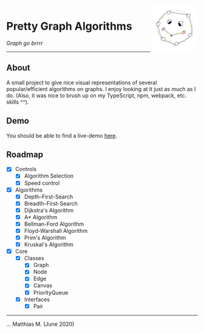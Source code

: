 <img align="right" src="media/graphs.png" width="125" height="125" />

# Pretty Graph Algorithms
_Graph go brrrr_

---

## About

A small project to give nice visual representations of several popular/efficient algorithms on graphs. I enjoy looking at it just as much as I do. (Also, it was nice to brush up on my TypeScript, npm, webpack, etc. skills ^^).

## Demo

You should be able to find a live-demo [here](https://mattmoony.github.io/pretty-graph-algorithms).

## Roadmap

* [x] Controls
  * [x] Algorithm Selection
  * [x] Speed control
* [x] Algorithms
  * [x] Depth-First-Search
  * [x] Breadth-First-Search
  * [x] Dijkstra's Algorithm
  * [x] A* Algorithm
  * [x] Bellman-Ford Algorithm
  * [x] Floyd-Warshall Algorithm
  * [x] Prim's Algorithm
  * [x] Kruskal's Algorithm
* [x] Core
  * [x] Classes
    * [x] Graph
    * [x] Node
    * [x] Edge
    * [x] Canvas
    * [x] PriorityQueue
  * [x] Interfaces
    * [x] Pair

---

... Matthias M. (June 2020)
